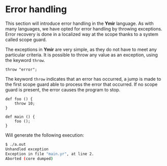 # Error handling

This section will introduce error handling in the **Ymir** language. As with many languages, we have opted for error handling by throwing exceptions. Error recovery is done in a localized way at the scope thanks to a system called scope guard.


The exceptions in **Ymir** are very simple, as they do not have to meet any particular criteria.
It is possible to throw any value as an exception, using the keyword `throw`.

```ymir
throw "error"; 
```

The keyword `throw` indicates that an error has occurred, a jump is made to the first scope guard able to process the error that occurred.
If no scope guard is present, the error causes the program to stop.

```ymir
def foo () {
	throw 10;
}

def main () {
	foo ();
}
```

Will generate the following execution: 

```sh
$ ./a.out
Unhandled exception
Exception in file "main.yr", at line 2.
Aborted (core dumped)
```

